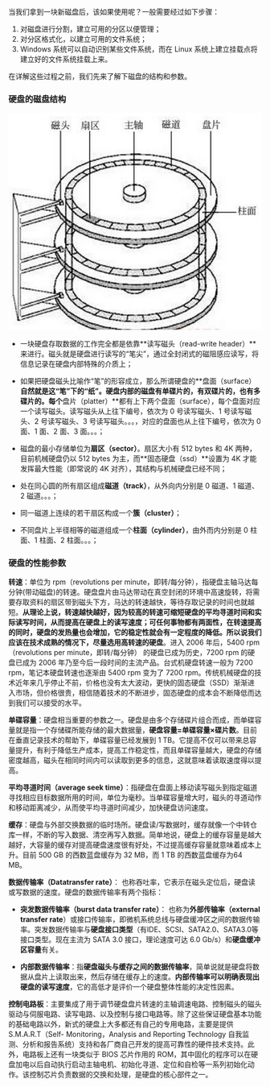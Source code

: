 当我们拿到一块新磁盘后，该如果使用呢？一般需要经过如下步骤：

1. 对磁盘进行分割，建立可用的分区以便管理；
2. 对分区格式化，以建立可用的文件系统；
3. Windows 系统可以自动识别某些文件系统，而在 Linux 系统上建立挂载点将建立好的文件系统挂载上来。

在详解这些过程之前，我们先来了解下磁盘的结构和参数。

### 硬盘的磁盘结构

![wKioL1YaaQiDyllrAAIMhTS-nAQ537](https://github.com/hzxrosydawn/graphs/blob/master/photos/wKioL1YaaQiDyllrAAIMhTS-nAQ537.jpg?raw=true)

- 一块硬盘存取数据的工作完全都是依靠**读写磁头（read-write header）**来进行。磁头就是硬盘进行读写的“笔尖”，通过全封闭式的磁阻感应读写，将信息记录在硬盘内部特殊的介质上；
- 如果把硬盘磁头比喻作“笔”的形容成立，那么所谓硬盘的**盘面（surface）**自然就是这“笔”下的“纸”。硬盘内部的磁盘有单碟片的，有双碟片的，也有多碟片的。每个**盘片（platter）**都有上下两个盘面（surface），每个盘面对应一个读写磁头。读写磁头从上往下编号，依次为 0 号读写磁头、1 号读写磁头、2 号读写磁头、3 号读写磁头。。。，对应的盘面也从上往下编号，依次为 0 面、1 面、2 面、3 面。。。；


- 磁盘的最小存储单位为**扇区（sector）**。扇区大小有 512 bytes 和 4K 两种，目前机械硬盘仍以 512 bytes 为主，而**固态硬盘（ssd）**设置为 4K 才能发挥最大性能（即常说的 4K 对齐），其结构与机械硬盘已经不同；
- 处在同心圆的所有扇区组成**磁道（track）**，从外向内分别是 0 磁道、1 磁道、2 磁道。。。；
- 同一磁道上连续的若干扇区构成一个**簇（cluster）**；
- 不同盘片上半径相等的磁道组成一个**柱面（cylinder）**，由外而内分别是 0 柱面、1 柱面、2 柱面。。。；

### 硬盘的性能参数

**转速**：单位为 rpm（revolutions per minute，即转/每分钟），指硬盘主轴马达每分钟(带动磁盘)的转速。硬盘盘片由马达带动在真空封闭的环境中高速旋转，将需要存取资料的扇区带到磁头下方，马达的转速越快，等待存取记录的时间也就越短。**从理论上说，转速越快越好，因为较高的转速可缩短硬盘的平均寻道时间和实际读写时间，从而提高在硬盘上的读写速度；可任何事物都有两面性，在转速提高的同时，硬盘的发热量也会增加，它的稳定性就会有一定程度的降低。所以说我们应该在技术成熟的情况下，尽量选用高转速的硬盘**。进入 2006 年后，5400 rpm（revolutions per minute，即转/每分钟） 的硬盘已成为历史，7200 rpm 的硬盘已成为 2006 年乃至今后一段时间的主流产品。台式机硬盘转速一般为 7200 rpm，笔记本硬盘转速也逐渐由 5400 rpm 变为了 7200 rpm。传统机械硬盘的技术近年来几乎停止不前，价格也没有太大波动，更快的固态硬盘（SSD）渐渐进入市场，但价格很贵，相信随着技术的不断进步，固态硬盘的成本会不断降低而达到我们可以接受的水平。

**单碟容量**：硬盘相当重要的参数之一。硬盘是由多个存储碟片组合而成，而单碟容量就是指一个存储碟所能存储的最大数据量，**硬盘容量=单碟容量×碟片数**。目前在垂直记录技术的帮助下，单碟容量已经发展到 1 TB。它提高不仅可以带来总容量提升，有利于降低生产成本，提高工作稳定性，而且单碟容量越大，硬盘的存储密度越高，磁头在相同时间内可以读取到更多的信息，这就意味着读取速度得以提高。

**平均寻道时间（average seek time）**：指硬盘在盘面上移动读写磁头到指定磁道寻找相应目标数据所用的时间，单位为毫秒。当单碟容量增大时，磁头的寻道动作和移动距离减少，从而使平均寻道时间减少，加快硬盘访问速度。

**缓存**：硬盘与外部交换数据的临时场所。硬盘读/写数据时，缓存就像一个中转仓库一样，不断的写入数据、清空再写入数据。简单地说，硬盘上的缓存容量是越大越好，大容量的缓存对提高硬盘速度很有好处，不过提高缓存容量就意味着成本上升。目前 500 GB 的西数蓝盘缓存为 32 MB，而 1 TB 的西数蓝盘缓存为64 MB。

**数据传输率（Datatransfer rate）**： 也称吞吐率，它表示在磁头定位后，硬盘读或写数据的速度。硬盘的数据传输率有两个指标：

- **突发数据传输率（burst data transfer rate）**：     也称为**外部传输率（external transfer rate**）或接口传输率，即微机系统总线与硬盘缓冲区之间的数据传输率。突发数据传输率与**硬盘接口类型**（有IDE、SCSI、SATA2.0、SATA3.0等接口类型。现在主流为 SATA 3.0 接口，理论速度可达 6.0 Gb/s）和**硬盘缓冲区容量**有关。


- **内部数据传输率**：指**硬盘磁头与缓存之间的数据传输率**，简单说就是硬盘将数据从盘片上读取出来，然后存储在缓存上的速度。**内部传输率可以明确表现出硬盘的读写速度**，它的高低才是评价一个硬盘整体性能的决定性因素。

**控制电路板**：主要集成了用于调节硬盘盘片转速的主轴调速电路、控制磁头的磁头驱动与伺服电路、读写电路、以及控制与接口电路等。除了这些保证硬盘基本功能的基础电路以外，新式的硬盘上大多都还有自己的专用电路，主要是提供 S.M.A.R.T（Self- Monitoring，Analysis and Reporting Technology 自我监测、分析和报告系统）支持和各厂商自己开发的提高可靠性的硬件技术支持。此外，电路板上还有一块类似于 BIOS 芯片作用的 ROM，其中固化的程序可以在硬盘加电以后自动执行启动主轴电机、初始化寻道、定位和自检等一系列初始化动作。该控制芯片负责数据的交换和处理，是硬盘的核心部件之一。